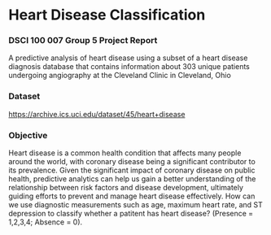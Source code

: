 # Heart Disease Classification
### DSCI 100 007 Group 5 Project Report

A predictive analysis of heart disease using a subset of a heart disease diagnosis database that contains information about 303 unique patients undergoing angiography at the Cleveland Clinic in Cleveland, Ohio

### Dataset
https://archive.ics.uci.edu/dataset/45/heart+disease

### Objective
Heart disease is a common health condition that affects many people around the world, with coronary disease being a significant contributor to its prevalence. Given the significant impact of coronary disease on public health, predictive analytics can help us gain a better understanding of the relationship between risk factors and disease development, ultimately guiding efforts to prevent and manage heart disease effectively. How can we use diagnostic measurements such as age, maximum heart rate, and ST depression to classify whether a patitent has heart disease? (Presence = 1,2,3,4; Absence = 0).
